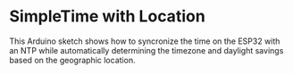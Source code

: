 # SimpleTime with Location

This Arduino sketch shows how to syncronize the time on the ESP32 with an NTP
while automatically determining the timezone and daylight savings based on
the geographic location.